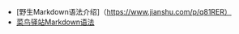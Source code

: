 - [野生Markdown语法介绍]（https://www.jianshu.com/p/q81RER）
- [菜鸟驿站Markdown语法](http://www.runoob.com/markdown/md-tutorial.html)

